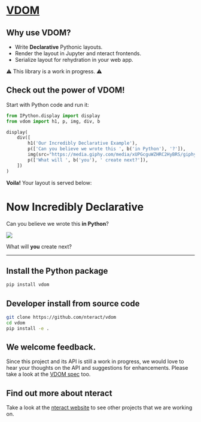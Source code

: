 # [VDOM](https://github.com/nteract/vdom)

## Why use VDOM?

- Write **Declarative** Pythonic layouts.
- Render the layout in Jupyter and nteract frontends.
- Serialize layout for rehydration in your web app.

:warning: This library is a work in progress. :warning:

## Check out the power of VDOM!

Start with Python code and run it:

```python
from IPython.display import display
from vdom import h1, p, img, div, b

display(
    div([
        h1('Our Incredibly Declarative Example'),
        p(['Can you believe we wrote this ', b('in Python'), '?']),
        img(src="https://media.giphy.com/media/xUPGcguWZHRC2HyBRS/giphy.gif"),
        p(['What will ', b('you'), ' create next?']),
    ])
)
```

**Voila!** Your layout is served below:

# Now Incredibly Declarative

Can you believe we wrote this **in Python**?

![](https://media.giphy.com/media/xUPGcguWZHRC2HyBRS/giphy.gif)

What will **you** create next?

---

## Install the Python package

```bash
pip install vdom
```

## Developer install from source code

```bash
git clone https://github.com/nteract/vdom
cd vdom
pip install -e .
```

## We welcome feedback.

Since this project and its API is still a work in progress, we would love to
hear your thoughts on the API and suggestions for enhancements. Please take a look at the [VDOM spec](docs/spec.md) too.

## Find out more about nteract

Take a look at the [nteract website](https://nteract.io) to see other projects
that we are working on.
